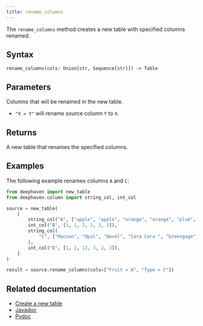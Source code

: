 ```yaml
---
title: rename_columns
---
```


The `rename_columns` method creates a new table with specified columns renamed.

## Syntax

```
rename_columns(cols: Union[str, Sequence[str]]) -> Table
```

## Parameters

<ParamTable>
<Param name="cols" type="Union[str, Sequence[str]]">

Columns that will be renamed in the new table.

- `"X = Y"` will rename source column `Y` to `X`.

</Param>
</ParamTable>

## Returns

A new table that renames the specified columns.

## Examples

The following example renames columns `A` and `C`:

```python order=source,result
from deephaven import new_table
from deephaven.column import string_col, int_col

source = new_table(
    [
        string_col("A", ["apple", "apple", "orange", "orange", "plum", "plum"]),
        int_col("B", [1, 1, 2, 2, 3, 3]),
        string_col(
            "C", ["Macoun", "Opal", "Navel", "Cara Cara ", "Greengage", "Mirabelle"]
        ),
        int_col("D", [1, 2, 12, 3, 2, 3]),
    ]
)

result = source.rename_columns(cols=["Fruit = A", "Type = C"])
```

## Related documentation

- [Create a new table](../../../how-to-guides/new-and-empty-table.md#new_table)
- [Javadoc](https://deephaven.io/core/javadoc/io/deephaven/engine/table/Table.html#renameColumns(java.lang.String...))
- [Pydoc](/core/pydoc/code/deephaven.table.html#deephaven.table.Table.rename_columns)
